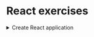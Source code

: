 # React exercises

[comment]: <> (1)
<details>
<summary>Create React application</summary>

**Task:** create application with single component.

**Directory:** `01-create-react-application`

[comment]: <> (1.1)
<details>
<summary>Solution</summary>

[comment]: <> (1.1.1)
<details>
<summary>Create application with <code>create-react-app</code></summary>

```bash
npx create-react-app app
```
</details> 

[comment]: <> (1.1.2)
<details>
<summary>Import <code>React</code> class to process <code>JSX</code></summary>

```javascript
import React from 'react'
```
</details>

[comment]: <> (1.1.3)
<details>
<summary>Import <code>render</code> function to render JSX</summary>

```javascript
import {render} from 'react-dom'
```
</details>

[comment]: <> (1.1.4)
<details>
<summary>Render content to HTML element with <code>root</code> id</summary>

```javascript
render(<h1>Hello</h1>, document.getElementById('root'))
```
</details> 

</details>
<hr>
</details>
